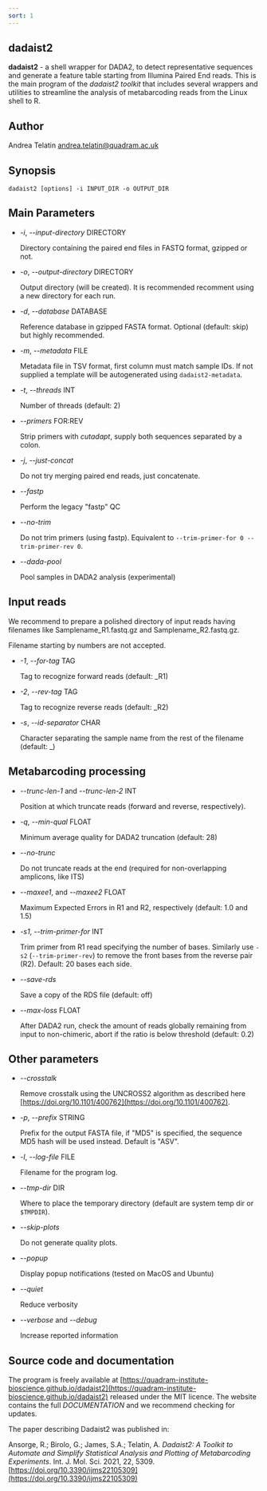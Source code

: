 ```yaml
---
sort: 1
---
```


## dadaist2

**dadaist2** - a shell wrapper for DADA2, to detect representative sequences and
generate a feature table starting from Illumina Paired End reads. 
This is the main program of the _dadaist2 toolkit_ that includes several
wrappers and utilities to streamline the analysis
of metabarcoding reads from the Linux shell to R.

## Author

Andrea Telatin <andrea.telatin@quadram.ac.uk>

## Synopsis

    dadaist2 [options] -i INPUT_DIR -o OUTPUT_DIR

## Main Parameters

- _-i_, _--input-directory_ DIRECTORY

    Directory containing the paired end files in FASTQ format, gzipped or not.

- _-o_, _--output-directory_ DIRECTORY

    Output directory (will be created). 
    It is recommended recomment using a new directory for each run.

- _-d_, _--database_ DATABASE

    Reference database in gzipped FASTA format. 
    Optional (default: skip) but highly recommended.

- _-m_, _--metadata_ FILE

    Metadata file in TSV format, first column must match sample IDs. 
    If not supplied a template will be autogenerated using `dadaist2-metadata`.

- _-t_, _--threads_ INT

    Number of threads (default: 2)

- _--primers_ FOR:REV

    Strip primers with _cutadapt_, supply both sequences separated by a colon.

- _-j_, _--just-concat_

    Do not try merging paired end reads, just concatenate. 

- _--fastp_

    Perform the legacy "fastp" QC

- _--no-trim_

    Do not trim primers (using fastp). 
    Equivalent to `--trim-primer-for 0 --trim-primer-rev 0`.

- _--dada-pool_

    Pool samples in DADA2 analysis (experimental)

## Input reads

We recommend to prepare a polished directory of input reads having
filenames like Samplename\_R1.fastq.gz and Samplename\_R2.fastq.gz.

Filename starting by numbers are not accepted.

- _-1_, _--for-tag_ TAG

    Tag to recognize forward reads (default: \_R1)

- _-2_, _--rev-tag_ TAG

    Tag to recognize reverse reads (default: \_R2)

- _-s_, _--id-separator_ CHAR

    Character separating the sample name from the rest of the filename (default: \_)

## Metabarcoding processing

- _--trunc-len-1_ and _--trunc-len-2_ INT

    Position at which truncate reads (forward and reverse, respectively).

- _-q_, _--min-qual_ FLOAT

    Minimum average quality for DADA2 truncation (default: 28)

- _--no-trunc_

    Do not truncate reads at the end
     (required for non-overlapping amplicons, like ITS)

- _--maxee1_, and _--maxee2_ FLOAT

    Maximum Expected Errors in R1 and R2, respectively (default: 1.0 and 1.5)

- _-s1_, _--trim-primer-for_ INT

    Trim primer from R1 read specifying the number of bases. Similarly
    use `-s2` (`--trim-primer-rev`) to remove the front bases from the
    reverse pair (R2). Default: 20 bases each side.

- _--save-rds_

    Save a copy of the RDS file (default: off)

- _--max-loss_ FLOAT

    After DADA2 run, check the amount of reads globally remaining from input
    to non-chimeric, abort if the ratio is below threshold (default: 0.2)

## Other parameters

- _--crosstalk_ 

    Remove crosstalk using the UNCROSS2 algorithm 
    as described here [https://doi.org/10.1101/400762](https://doi.org/10.1101/400762).

- _-p_, _--prefix_ STRING

    Prefix for the output FASTA file, if "MD5" is specified, the sequence MD5 hash
    will be used instead. Default is "ASV".

- _-l_, _--log-file_ FILE

    Filename for the program log.

- _--tmp-dir_ DIR

    Where to place the temporary directory (default are system temp dir
    or `$TMPDIR`).

- _--skip-plots_

    Do not generate quality plots.

- _--popup_

    Display popup notifications (tested on MacOS and Ubuntu)

- _--quiet_

    Reduce verbosity

- _--verbose_ and _--debug_

    Increase reported information

## Source code and documentation

The program is freely available at [https://quadram-institute-bioscience.github.io/dadaist2](https://quadram-institute-bioscience.github.io/dadaist2)
released under the MIT licence. The website contains the full _DOCUMENTATION_ and we recommend 
checking for updates.

The paper describing Dadaist2 was published in:

Ansorge, R.; Birolo, G.; James, S.A.; Telatin, A. _Dadaist2: A Toolkit to Automate and Simplify Statistical Analysis and Plotting of Metabarcoding Experiments_.
Int. J. Mol. Sci. 2021, 22, 5309. [https://doi.org/10.3390/ijms22105309](https://doi.org/10.3390/ijms22105309)
